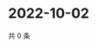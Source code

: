 # 2022-10-02

共 0 条

<!-- BEGIN WEIBO -->
<!-- 最后更新时间 Sun Oct 02 2022 20:34:20 GMT+0800 (China Standard Time) -->

<!-- END WEIBO -->
